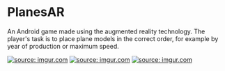 # PlanesAR

An Android game made using the augmented reality technology. The player's task is to place plane models in the correct order, for example by year of production or maximum speed.


<a href="https://imgur.com/0LRcLM2"><img src="https://i.imgur.com/0LRcLM2.jpg" title="source: imgur.com" /></a>
<a href="https://imgur.com/7DnhGOk"><img src="https://i.imgur.com/7DnhGOk.jpg" title="source: imgur.com" /></a>
<a href="https://imgur.com/ZIYpk7I"><img src="https://i.imgur.com/ZIYpk7I.jpg" title="source: imgur.com" /></a>

